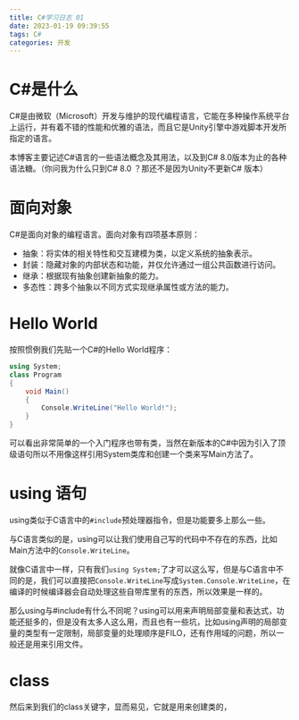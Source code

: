 ```yaml
---
title: C#学习日志 01
date: 2023-01-19 09:39:55
tags: C#
categories: 开发
---
```


# C#是什么

C#是由微软（Microsoft）开发与维护的现代编程语言，它能在多种操作系统平台上运行，并有着不错的性能和优雅的语法，而且它是Unity引擎中游戏脚本开发所指定的语言。

本博客主要记述C#语言的一些语法概念及其用法，以及到C# 8.0版本为止的各种语法糖。（你问我为什么只到C# 8.0 ？那还不是因为Unity不更新C# 版本）

# 面向对象

C#是面向对象的编程语言。面向对象有四项基本原则：
- 抽象：将实体的相关特性和交互建模为类，以定义系统的抽象表示。
- 封装：隐藏对象的内部状态和功能，并仅允许通过一组公共函数进行访问。
- 继承：根据现有抽象创建新抽象的能力。
- 多态性：跨多个抽象以不同方式实现继承属性或方法的能力。

# Hello World

按照惯例我们先贴一个C#的Hello World程序：

```csharp
using System;
class Program
{
    void Main()
    {
        Console.WriteLine("Hello World!");
    }
}
```

可以看出非常简单的一个入门程序也带有类，当然在新版本的C#中因为引入了顶级语句所以不用像这样引用System类库和创建一个类来写Main方法了。

# using 语句

using类似于C语言中的`#include`预处理器指令，但是功能要多上那么一些。

与C语言类似的是，using可以让我们使用自己写的代码中不存在的东西，比如Main方法中的`Console.WriteLine`。

就像C语言中一样，只有我们`using System;`了才可以这么写，但是与C语言中不同的是，我们可以直接把`Console.WriteLine`写成`System.Console.WriteLine`，在编译的时候编译器会自动处理这些自带库里有的东西，所以效果是一样的。

那么using与#include有什么不同呢？using可以用来声明局部变量和表达式，功能还挺多的，但是没有太多人这么用，而且也有一些坑，比如using声明的局部变量的类型有一定限制，局部变量的处理顺序是FILO，还有作用域的问题，所以一般还是用来引用文件。

# class

然后来到我们的class关键字，显而易见，它就是用来创建类的，
